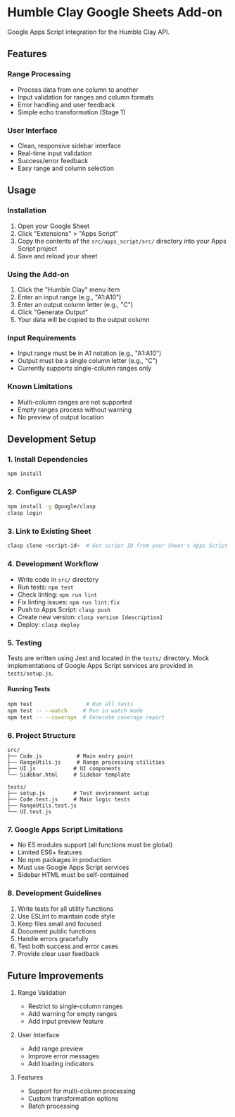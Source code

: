 # Humble Clay Google Sheets Add-on

Google Apps Script integration for the Humble Clay API.

## Features

### Range Processing
- Process data from one column to another
- Input validation for ranges and column formats
- Error handling and user feedback
- Simple echo transformation (Stage 1)

### User Interface
- Clean, responsive sidebar interface
- Real-time input validation
- Success/error feedback
- Easy range and column selection

## Usage

### Installation
1. Open your Google Sheet
2. Click "Extensions" > "Apps Script"
3. Copy the contents of the `src/apps_script/src/` directory into your Apps Script project
4. Save and reload your sheet

### Using the Add-on
1. Click the "Humble Clay" menu item
2. Enter an input range (e.g., "A1:A10")
3. Enter an output column letter (e.g., "C")
4. Click "Generate Output"
5. Your data will be copied to the output column

### Input Requirements
- Input range must be in A1 notation (e.g., "A1:A10")
- Output must be a single column letter (e.g., "C")
- Currently supports single-column ranges only

### Known Limitations
- Multi-column ranges are not supported
- Empty ranges process without warning
- No preview of output location

## Development Setup

### 1. Install Dependencies
```bash
npm install
```

### 2. Configure CLASP
```bash
npm install -g @google/clasp
clasp login
```

### 3. Link to Existing Sheet
```bash
clasp clone <script-id>  # Get script ID from your Sheet's Apps Script editor URL
```

### 4. Development Workflow
- Write code in `src/` directory
- Run tests: `npm test`
- Check linting: `npm run lint`
- Fix linting issues: `npm run lint:fix`
- Push to Apps Script: `clasp push`
- Create new version: `clasp version [description]`
- Deploy: `clasp deploy`

### 5. Testing
Tests are written using Jest and located in the `tests/` directory.
Mock implementations of Google Apps Script services are provided in `tests/setup.js`.

#### Running Tests
```bash
npm test                 # Run all tests
npm test -- --watch     # Run in watch mode
npm test -- --coverage  # Generate coverage report
```

### 6. Project Structure
```
src/
├── Code.js           # Main entry point
├── RangeUtils.js     # Range processing utilities
├── UI.js            # UI components
└── Sidebar.html     # Sidebar template

tests/
├── setup.js         # Test environment setup
├── Code.test.js     # Main logic tests
├── RangeUtils.test.js
└── UI.test.js
```

### 7. Google Apps Script Limitations
- No ES modules support (all functions must be global)
- Limited ES6+ features
- No npm packages in production
- Must use Google Apps Script services
- Sidebar HTML must be self-contained

### 8. Development Guidelines
1. Write tests for all utility functions
2. Use ESLint to maintain code style
3. Keep files small and focused
4. Document public functions
5. Handle errors gracefully
6. Test both success and error cases
7. Provide clear user feedback

## Future Improvements
1. Range Validation
   - Restrict to single-column ranges
   - Add warning for empty ranges
   - Add input preview feature

2. User Interface
   - Add range preview
   - Improve error messages
   - Add loading indicators

3. Features
   - Support for multi-column processing
   - Custom transformation options
   - Batch processing 